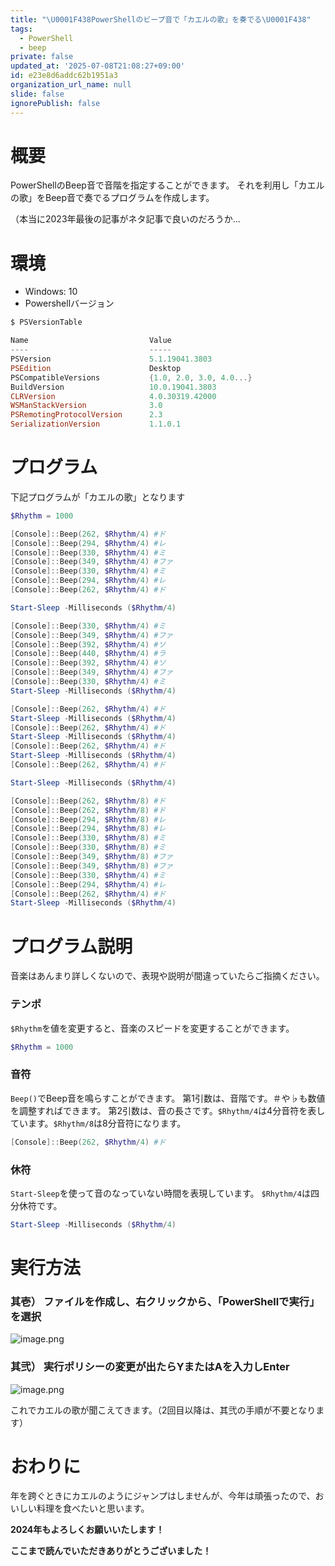 ```yaml
---
title: "\U0001F438PowerShellのビープ音で「カエルの歌」を奏でる\U0001F438"
tags:
  - PowerShell
  - beep
private: false
updated_at: '2025-07-08T21:08:27+09:00'
id: e23e8d6addc62b1951a3
organization_url_name: null
slide: false
ignorePublish: false
---
```

# 概要

PowerShellのBeep音で音階を指定することができます。
それを利用し「カエルの歌」をBeep音で奏でるプログラムを作成します。

（本当に2023年最後の記事がネタ記事で良いのだろうか...

# 環境


- Windows: 10
- Powershellバージョン
```powershell
$ PSVersionTable

Name                           Value
----                           -----
PSVersion                      5.1.19041.3803
PSEdition                      Desktop
PSCompatibleVersions           {1.0, 2.0, 3.0, 4.0...}
BuildVersion                   10.0.19041.3803
CLRVersion                     4.0.30319.42000
WSManStackVersion              3.0
PSRemotingProtocolVersion      2.3
SerializationVersion           1.1.0.1
```

# プログラム

下記プログラムが「カエルの歌」となります

```powershell:kaerunouta.ps1
$Rhythm = 1000

[Console]::Beep(262, $Rhythm/4) #ド
[Console]::Beep(294, $Rhythm/4) #レ
[Console]::Beep(330, $Rhythm/4) #ミ
[Console]::Beep(349, $Rhythm/4) #ファ
[Console]::Beep(330, $Rhythm/4) #ミ
[Console]::Beep(294, $Rhythm/4) #レ
[Console]::Beep(262, $Rhythm/4) #ド

Start-Sleep -Milliseconds ($Rhythm/4)

[Console]::Beep(330, $Rhythm/4) #ミ
[Console]::Beep(349, $Rhythm/4) #ファ
[Console]::Beep(392, $Rhythm/4) #ソ
[Console]::Beep(440, $Rhythm/4) #ラ
[Console]::Beep(392, $Rhythm/4) #ソ
[Console]::Beep(349, $Rhythm/4) #ファ
[Console]::Beep(330, $Rhythm/4) #ミ
Start-Sleep -Milliseconds ($Rhythm/4)

[Console]::Beep(262, $Rhythm/4) #ド
Start-Sleep -Milliseconds ($Rhythm/4)
[Console]::Beep(262, $Rhythm/4) #ド
Start-Sleep -Milliseconds ($Rhythm/4)
[Console]::Beep(262, $Rhythm/4) #ド
Start-Sleep -Milliseconds ($Rhythm/4)
[Console]::Beep(262, $Rhythm/4) #ド

Start-Sleep -Milliseconds ($Rhythm/4)

[Console]::Beep(262, $Rhythm/8) #ド
[Console]::Beep(262, $Rhythm/8) #ド
[Console]::Beep(294, $Rhythm/8) #レ
[Console]::Beep(294, $Rhythm/8) #レ
[Console]::Beep(330, $Rhythm/8) #ミ
[Console]::Beep(330, $Rhythm/8) #ミ
[Console]::Beep(349, $Rhythm/8) #ファ
[Console]::Beep(349, $Rhythm/8) #ファ
[Console]::Beep(330, $Rhythm/4) #ミ
[Console]::Beep(294, $Rhythm/4) #レ
[Console]::Beep(262, $Rhythm/4) #ド
Start-Sleep -Milliseconds ($Rhythm/4)
```

# プログラム説明

音楽はあんまり詳しくないので、表現や説明が間違っていたらご指摘ください。

### テンポ

`$Rhythm`を値を変更すると、音楽のスピードを変更することができます。

```powershell
$Rhythm = 1000
```

### 音符

`Beep()`でBeep音を鳴らすことができます。
第1引数は、音階です。＃や♭も数値を調整すればできます。
第2引数は、音の長さです。`$Rhythm/4`は4分音符を表しています。`$Rhythm/8`は8分音符になります。


```powershell
[Console]::Beep(262, $Rhythm/4) #ド
```


### 休符

`Start-Sleep`を使って音のなっていない時間を表現しています。
`$Rhythm/4`は四分休符です。

```powershell
Start-Sleep -Milliseconds ($Rhythm/4)
```


# 実行方法

### 其壱） ファイルを作成し、右クリックから、「PowerShellで実行」を選択

![image.png](https://qiita-image-store.s3.ap-northeast-1.amazonaws.com/0/473097/65b975a1-e5b4-4114-924e-40b539d9deb3.png)

### 其弐） 実行ポリシーの変更が出たら**Y**または**A**を入力しEnter


![image.png](https://qiita-image-store.s3.ap-northeast-1.amazonaws.com/0/473097/73479486-aa48-b909-4675-98dad8f8a35b.png)


これでカエルの歌が聞こえてきます。（2回目以降は、其弐の手順が不要となります）


# おわりに

年を跨ぐときにカエルのようにジャンプはしませんが、今年は頑張ったので、おいしい料理を食べたいと思います。

**2024年もよろしくお願いいたします！**

**ここまで読んでいただきありがとうございました！**

